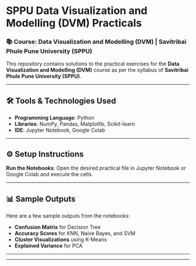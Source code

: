 # SPPU Data Visualization and Modelling (DVM) Practicals

### 📚 Course: Data Visualization and Modelling (DVM) | Savitribai Phule Pune University (SPPU)

This repository contains solutions to the practical exercises for the **Data Visualization and Modelling (DVM)** course as per the syllabus of **Savitribai Phule Pune University (SPPU)**.

---

## 🛠️ Tools & Technologies Used

- **Programming Language**: Python
- **Libraries**: NumPy, Pandas, Matplotlib, Scikit-learn
- **IDE**: Jupyter Notebook, Google Colab

---

## ⚙️ Setup Instructions

**Run the Notebooks**:
   Open the desired practical file in Jupyter Notebook or Google Colab and execute the cells.

---

## 📊 Sample Outputs

Here are a few sample outputs from the notebooks:

- **Confusion Matrix** for Decision Tree
- **Accuracy Scores** for KNN, Naive Bayes, and SVM
- **Cluster Visualizations** using K-Means
- **Explained Variance** for PCA

---

---

